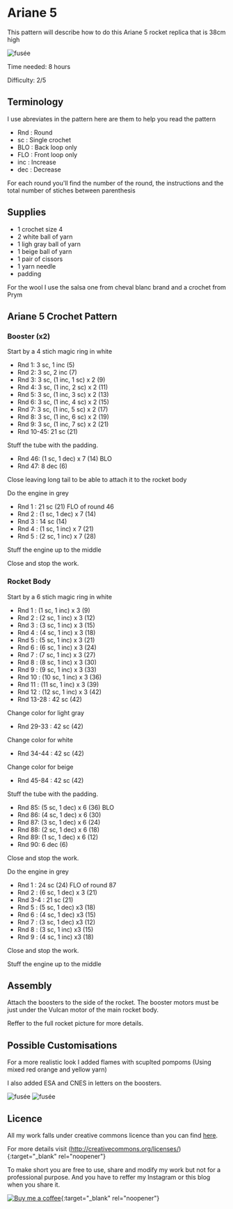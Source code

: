# Ariane 5

This pattern will describe how to do this Ariane 5 rocket replica that is 38cm high

![fusée](../../../../media/patterns/ariane5/v2/fusee.jpg)

Time needed: 8 hours

Difficulty: 2/5

## Terminology

I use abreviates in the pattern here are them to help you read the pattern

* Rnd : Round
* sc : Single crochet
* BLO : Back loop only
* FLO : Front loop only
* inc : Increase
* dec : Decrease

For each round you'll find the number of the round, the instructions and the total number of stiches between parenthesis

## Supplies

* 1 crochet size 4
* 2 white ball of yarn
* 1 ligh gray ball of yarn
* 1 beige ball of yarn
* 1 pair of cissors
* 1 yarn needle
* padding

For the wool I use the salsa one from cheval blanc brand and a crochet from Prym

## Ariane 5 Crochet Pattern

### Booster (x2)

Start by a 4 stich magic ring in white

* Rnd 1: 3  sc, 1 inc (5)
* Rnd 2: 3  sc, 2 inc (7)
* Rnd 3: 3  sc, (1 inc, 1  sc) x 2 (9)
* Rnd 4: 3  sc, (1 inc, 2  sc) x 2 (11)
* Rnd 5: 3  sc, (1 inc, 3  sc) x 2 (13)
* Rnd 6: 3  sc, (1 inc, 4  sc) x 2 (15)
* Rnd 7: 3  sc, (1 inc, 5  sc) x 2 (17)
* Rnd 8: 3  sc, (1 inc, 6  sc) x 2 (19)
* Rnd 9: 3  sc, (1 inc, 7  sc) x 2 (21)
* Rnd 10-45: 21  sc (21)

Stuff the tube with the padding.

* Rnd 46: (1  sc, 1 dec) x 7 (14) BLO
* Rnd 47: 8 dec (6)

Close leaving long tail to be able to attach it to the rocket body

Do the engine in grey

* Rnd 1 : 21  sc (21) FLO of round 46
* Rnd 2 : (1  sc, 1 dec) x 7 (14)
* Rnd 3 : 14  sc (14)
* Rnd 4 : (1  sc, 1 inc) x 7 (21)
* Rnd 5 : (2  sc, 1 inc) x 7 (28)

Stuff the engine up to the middle

Close and stop the work.

### Rocket Body

Start by a 6 stich magic ring in white

* Rnd 1 : (1  sc, 1 inc) x 3 (9)
* Rnd 2 : (2  sc, 1 inc) x 3 (12)
* Rnd 3 : (3  sc, 1 inc) x 3 (15)
* Rnd 4 : (4  sc, 1 inc) x 3 (18)
* Rnd 5 : (5  sc, 1 inc) x 3 (21)
* Rnd 6 : (6  sc, 1 inc) x 3 (24)
* Rnd 7 : (7  sc, 1 inc) x 3 (27)
* Rnd 8 : (8  sc, 1 inc) x 3 (30)
* Rnd 9 : (9  sc, 1 inc) x 3 (33)
* Rnd 10 : (10  sc, 1 inc) x 3 (36)
* Rnd 11 : (11  sc, 1 inc) x 3 (39)
* Rnd 12 : (12  sc, 1 inc) x 3 (42)
* Rnd 13-28 : 42  sc (42)

Change color for light gray

* Rnd 29-33 : 42  sc (42)

Change color for white

* Rnd 34-44 : 42  sc (42)

Change color for beige

* Rnd 45-84 : 42  sc (42)

Stuff the tube with the padding.
* Rnd 85: (5  sc, 1 dec) x 6 (36) BLO
* Rnd 86: (4  sc, 1 dec) x 6 (30)
* Rnd 87: (3  sc, 1 dec) x 6 (24)
* Rnd 88: (2  sc, 1 dec) x 6 (18)
* Rnd 89: (1  sc, 1 dec) x 6 (12)
* Rnd 90: 6 dec (6)

Close and stop the work.

Do the engine in grey

* Rnd 1 : 24  sc (24) FLO of round 87
* Rnd 2 : (6  sc, 1 dec) x 3 (21) 
* Rnd 3-4 : 21  sc (21)
* Rnd 5 : (5  sc, 1 dec) x3 (18)
* Rnd 6 : (4  sc, 1 dec) x3 (15)
* Rnd 7 : (3  sc, 1 dec) x3 (12)
* Rnd 8 : (3  sc, 1 inc) x3 (15)
* Rnd 9 : (4  sc, 1 inc) x3 (18)

Close and stop the work.

Stuff the engine up to the middle

## Assembly

Attach the boosters to the side of the rocket. The booster motors must be just under the Vulcan motor of the main rocket body.

Reffer to the full rocket picture for more details.

## Possible Customisations

For a more realistic look I added flames with scuplted pompoms (Using mixed red orange and yellow yarn)

I also added ESA and CNES in letters on the boosters.

![fusée](../../../../media/patterns/ariane5/v2/esacnes1.jpg)
![fusée](../../../../media/patterns/ariane5/v2/esacnes2.jpg)

## Licence

All my work falls under creative commons licence than you can find [here](LICENCE.md).

For more details visit (http://creativecommons.org/licenses/){:target="_blank" rel="noopener"}

To make short you are free to use, share and modify my work but not for a professional purpose. And you have to reffer my Instagram or this blog when you share it.

[![Buy me a coffee](../../../../media/bmc_qr.png)](https://buymeacoffee.com/inuitcrochet){:target="_blank" rel="noopener"}
